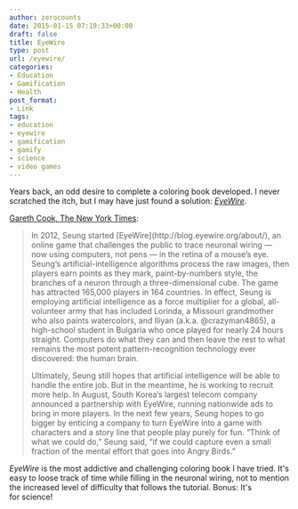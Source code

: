 ```yaml
---
author: zerocounts
date: 2015-01-15 07:19:33+00:00
draft: false
title: EyeWire
type: post
url: /eyewire/
categories:
- Education
- Gamification
- Health
post_format:
- Link
tags:
- education
- eyewire
- gamification
- gamify
- science
- video games
---
```


Years back, an odd desire to complete a coloring book developed. I never scratched the itch, but I may have just found a solution: _[EyeWire](http://eyewire.org)_.

[Gareth Cook, The New York Times](http://www.nytimes.com/2015/01/11/magazine/sebastian-seungs-quest-to-map-the-human-brain.html?_r=0):


<blockquote>In 2012, Seung started [EyeWire](http://blog.eyewire.org/about/), an online game that challenges the public to trace neuronal wiring — now using computers, not pens — in the retina of a mouse’s eye. Seung’s artificial-­intelligence algorithms process the raw images, then players earn points as they mark, paint-by-numbers style, the branches of a neuron through a three-dimensional cube. The game has attracted 165,000 players in 164 countries. In effect, Seung is employing artificial intelligence as a force multiplier for a global, all-volunteer army that has included Lorinda, a Missouri grandmother who also paints watercolors, and Iliyan (a.k.a. @crazyman4865), a high-school student in Bulgaria who once played for nearly 24 hours straight. Computers do what they can and then leave the rest to what remains the most potent pattern-recognition technology ever discovered: the human brain.

Ultimately, Seung still hopes that artificial intelligence will be able to handle the entire job. But in the meantime, he is working to recruit more help. In August, South Korea’s largest telecom company announced a partnership with EyeWire, running nationwide ads to bring in more players. In the next few years, Seung hopes to go bigger by enticing a company to turn EyeWire into a game with characters and a story line that people play purely for fun. “Think of what we could do,” Seung said, “if we could capture even a small fraction of the mental effort that goes into Angry Birds.”</blockquote>


_EyeWire_ is the most addictive and challenging coloring book I have tried. It's easy to loose track of time while filling in the neuronal wiring, not to mention the increased level of difficulty that follows the tutorial. Bonus: It's for science!
